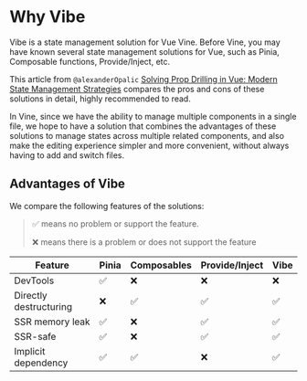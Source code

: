 # Why Vibe

Vibe is a state management solution for Vue Vine.
Before Vine, you may have known several state management solutions for Vue, such as Pinia, Composable functions, Provide/Inject, etc.

This article from `@alexanderOpalic` [Solving Prop Drilling in Vue: Modern State Management Strategies](https://alexop.dev/posts/solving-prop-drilling-in-vue) compares the pros and cons of these solutions in detail, highly recommended to read.

In Vine, since we have the ability to manage multiple components in a single file, we hope to have a solution that combines the advantages of these solutions to manage states across multiple related components, and also make the editing experience simpler and more convenient, without always having to add and switch files.

## Advantages of Vibe

We compare the following features of the solutions:

> ✅ means no problem or support the feature.
>
> ❌ means there is a problem or does not support the feature

| Feature | Pinia | Composables | Provide/Inject | Vibe |
| -------- | ----- | ------------ | -------------- | ---- |
| DevTools | ✅ | ❌ | ❌ | ❌ |
| Directly destructuring | ❌ | ✅ | ✅ | ✅ |
| SSR memory leak | ✅ | ❌ | ✅ | ✅ |
| SSR-safe | ✅ | ❌ | ✅ | ✅ |
| Implicit dependency | ✅ | ✅ | ❌ | ✅ |

